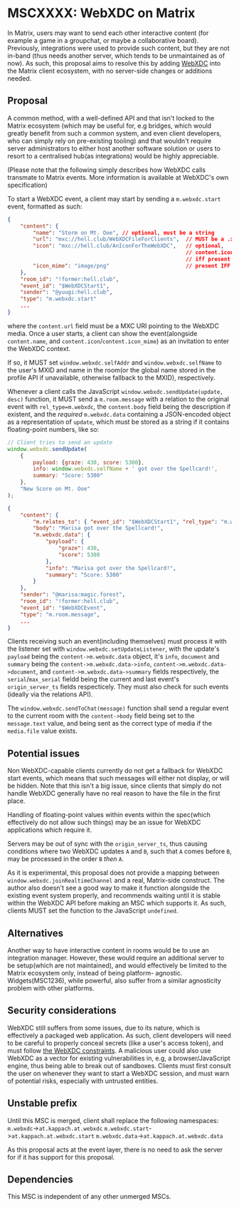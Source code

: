 # MSCXXXX: WebXDC on Matrix


In Matrix, users may want to send each other interactive content (for example a game
in a groupchat, or maybe a collaborative board). Previously, integrations were used 
to provide such content, but they are not in-band (thus needs another server, which 
tends to be unmaintained as of now). As such, this proposal aims to resolve this by
adding [WebXDC](https://webxdc.org/) into the Matrix client ecosystem, with no 
server-side changes or additions needed.

## Proposal

A common method, with a well-defined API and that isn't locked to the Matrix ecosystem
(which may be useful for, e.g bridges, which would greatly benefit from such a common 
system, and even client developers, who can simply rely on pre-existing tooling) and 
that wouldn't require server administrators to either host another software solution 
or users to resort to a centralised hub(as integrations) would be highly appreciable.

(Please note that the following simply describes how WebXDC calls transmate to 
Matrix events. More information is available at WebXDC's own specification)

To start a WebXDC event, a client may start by sending a `m.webxdc.start` event, 
formatted as such:
```json
{
    "content": {
        "name": "Storm on Mt. Ooe", // optional, must be a string
        "url": "mxc://hell.club/WebXDCFileForClients",  // MUST be a .xdc file
        "icon": "mxc://hell.club/AnIconForTheWebXDC",   // optional,
                                                        // content.icon_mime must exist 
                                                        // iff present
        "icon_mime": "image/png"                        // present IFF content.icon is present
    },
    "room_id": "!former:hell.club",
    "event_id": "$WebXDCStart1",
    "sender": "@yuugi:hell.club",
    "type": "m.webxdc.start"
    ...
}
```
where the `content.url` field must be a MXC URI pointing to the WebXDC media.
Once a user starts, a client can show the event(alongside `content.name`, and 
`content.icon`/`content.icon_mime`) as an invitation to enter the WebXDC context. 

If so, it MUST set `window.webxdc.selfAddr` and `window.webxdc.selfName` to the 
user's MXID and name in the room(or the global name stored in the profile API if 
unavailable, otherwise fallback to the MXID), respectively.

Whenever a client calls the JavaScript `window.webxdc.sendUpdate(update, desc)` 
function, it MUST send a `m.room.message` with a relation to the original event 
with `rel_type=m.webxdc`, the `content.body` field being the description if existent,
and the *required* `m.webxdc.data` containing a JSON-encoded object as a representation 
of `update`, which must be stored as a string if it contains floating-point numbers,
like so:
```js
// Client tries to send an update
window.webxdc.sendUpdate(
    { 
        payload: {graze: 430, score: 5300},
        info: window.webxdc.selfName + ' got over the Spellcard!',
        summary: "Score: 5300"
    }, 
    "New Score on Mt. Ooe"
);
```

```json
{
    "content": {
        "m.relates_to": { "event_id": "$WebXDCStart1", "rel_type": "m.webxdc" },
        "body": "Marisa got over the Spellcard!",
        "m.webxdc.data": {
            "payload": {
                "graze": 430,
                "score": 5300
            },
            "info": "Marisa got over the Spellcard!",
            "summary": "Score: 5300"
        }
    },
    "sender": "@marisa:magic.forest",
    "room_id": "!former:hell.club",
    "event_id": "$WebXDCEvent",
    "type": "m.room.message",
    ...
}
```

Clients receiving such an event(including themselves) must process it with 
the listener set with `window.webxdc.setUpdateListener`, with the update's 
`payload` being the `content->m.webxdc.data` object, it's `info`, `document` 
and `summary` being the `content->m.webxdc.data->info`, `content->m.webxdc.data->document`,
and `content->m.webxdc.data->summary` fields respectively, the 
`serial`/`max_serial` fieldd being the current and last event's `origin_server_ts` 
fields respecticely. They must also check for such events (ideally via the 
relations API).

The `window.webxdc.sendToChat(message)` function shall send a regular event to the 
current room with the `content->body` field being set to the `message.text` value, 
and being sent as the correct type of media if the `media.file` value exists.


## Potential issues

Non WebXDC-capable clients currently do not get a fallback for WebXDC start events, 
which means that such messages will either not display, or will be hidden. Note that 
this isn't a big issue, since clients that simply do not handle WebXDC generally have 
no real reason to have the file in the first place.

Handling of floating-point values within events within the spec(which effectively do 
not allow such things) may be an issue for WebXDC applications which require it.

Servers may be out of sync with the `origin_server_ts`, thus causing conditions where 
two WebXDC updates `A` and `B`, such that `A` comes before `B`, may be processed in the 
order `B` *then* `A`.

As it is experimental, this proposal does not provide a mapping between 
`window.webxdc.joinRealtimeChannel` and a real, Matrix-side construct. The author also 
doesn't see a good way to make it function alongside the existing event system properly, 
and recommends waiting until it is stable within the WebXDC API before making an MSC 
which supports it. As such, clients MUST set the function to the JavaScript `undefined`.


## Alternatives

Another way to have interactive content in rooms would be to use an integration manager. 
However, these would require an additional server to be setup(which are not maintained), 
and would effectively be limited to the Matrix ecosystem only, instead of being platform-
agnostic.
Widgets(MSC1236), while powerful, also suffer from a similar agnosticity problem with 
other platforms.

## Security considerations

WebXDC still suffers from some issues, due to its nature, which is effectively a packaged web 
application. As such, client developers will need to be careful to properly conceal secrets
(like a user's access token), and must follow [the WebXDC constraints](https://webxdc.org/docs/spec/messenger.html#webview-constraints-for-running-apps).
A malicious user could also use WebXDC as a vector for existing vulnerabilities in, e.g, a
browser/JavaScript engine, thus being able to break out of sandboxes. Clients must first
consult the user on whenever they want to start a WebXDC session, and must warn of potential 
risks, especially with untrusted entities.


## Unstable prefix

Until this MSC is merged, client shall replace the following namespaces:
`m.webxdc`->`at.kappach.at.webxdc`
`m.webxdc.start`->`at.kappach.at.webxdc.start`
`m.webxdc.data`->`at.kappach.at.webxdc.data`

As this proposal acts at the event layer, there is no need to ask the server for if it has 
support for this proposal.

## Dependencies

This MSC is independent of any other unmerged MSCs.
